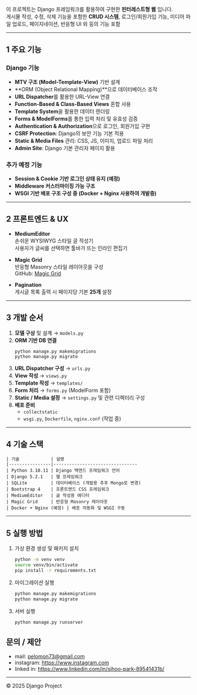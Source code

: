 이 프로젝트는 Django 프레임워크를 활용하여 구현한 **핀터레스트형 웹** 입니다.  
게시물 작성, 수정, 삭제 기능을 포함한 **CRUD 시스템**, 로그인/회원가입 기능, 미디어 파일 업로드, 페이지네이션, 반응형 UI 외 등의 기능 포함

---

## 1 주요 기능

### Django 기능
- **MTV 구조 (Model-Template-View)** 기반 설계
- **ORM (Object Relational Mapping)**으로 데이터베이스 조작
- **URL Dispatcher**를 활용한 URL-View 연결
- **Function-Based & Class-Based Views** 혼합 사용
- **Template System**을 활용한 데이터 렌더링
- **Forms & ModelForms**를 통한 입력 처리 및 유효성 검증
- **Authentication & Authorization**으로 로그인, 회원가입 구현
- **CSRF Protection**: Django의 보안 기능 기본 적용
- **Static & Media Files** 관리: CSS, JS, 이미지, 업로드 파일 처리
- **Admin Site**: Django 기본 관리자 페이지 활용

### 추가 예정 기능
- **Session & Cookie 기반 로그인 상태 유지 (예정)**
- **Middleware 커스터마이징 가능 구조**
- **WSGI 기반 배포 구조 구성 중 (Docker + Nginx 사용하여 개발중)**

---

## 2 프론트엔드 & UX

- **MediumEditor**  
  손쉬운 WYSIWYG 스타일 글 작성기  
  사용자가 글씨를 선택하면 툴바가 뜨는 인라인 편집기

- **Magic Grid**  
  반응형 Masonry 스타일 레이아웃을 구성  
  GitHub: [Magic Grid](https://github.com/e-oj/Magic-Grid)

- **Pagination**  
  게시글 목록 출력 시 페이지당 기본 **25개** 설정

---

## 3 개발 순서

1. **모델 구상** 및 설계 → `models.py`
2. **ORM 기반 DB 연결**  
   ```
   python manage.py makemigrations
   python manage.py migrate
   ```
3. **URL Dispatcher 구성** → `urls.py`
4. **View 작성** → `views.py`
5. **Template 작성** → `templates/`
6. **Form 처리** → `forms.py` (ModelForm 포함)
7. **Static / Media 설정** → `settings.py` 및 관련 디렉터리 구성
8. **배포 준비**  
   - `collectstatic`
   - `wsgi.py`, `Dockerfile`, `nginx.conf` (작업 중)

---

## 4 기술 스택
```
| 기술            | 설명
|----------------|--------------------------------
| Python 3.10.11 | Django 백엔드 프레임워크 언어
| Django 5.2.1   | 웹 프레임워크
| SQLite         | 데이터베이스 (개발용 추후 Mongo로 변경)
| Bootstrap 4    | 프론트엔드 CSS 프레임워크
| MediumEditor   | 글 작성용 에디터
| Magic Grid     | 반응형 Masonry 레이아웃
| Docker + Nginx (예정) | 배포 자동화 및 WSGI 구동
```
---

## 5 실행 방법

1. 가상 환경 생성 및 패키지 설치
   ```bash
   python -m venv venv
   source venv/bin/activate
   pip install -r requirements.txt
   ```

2. 마이그레이션 실행
   ```bash
   python manage.py makemigrations
   python manage.py migrate
   ```

3. 서버 실행
   ```bash
   python manage.py runserver
   ```
   
## 문의 / 제안
- mail: <pelomon73@gmail.com>
- instagram: <https://www.instagram.com>
- linked in: <https://www.linkedin.com/in/sihoo-park-89541431b/>
---

© 2025 Django Project
